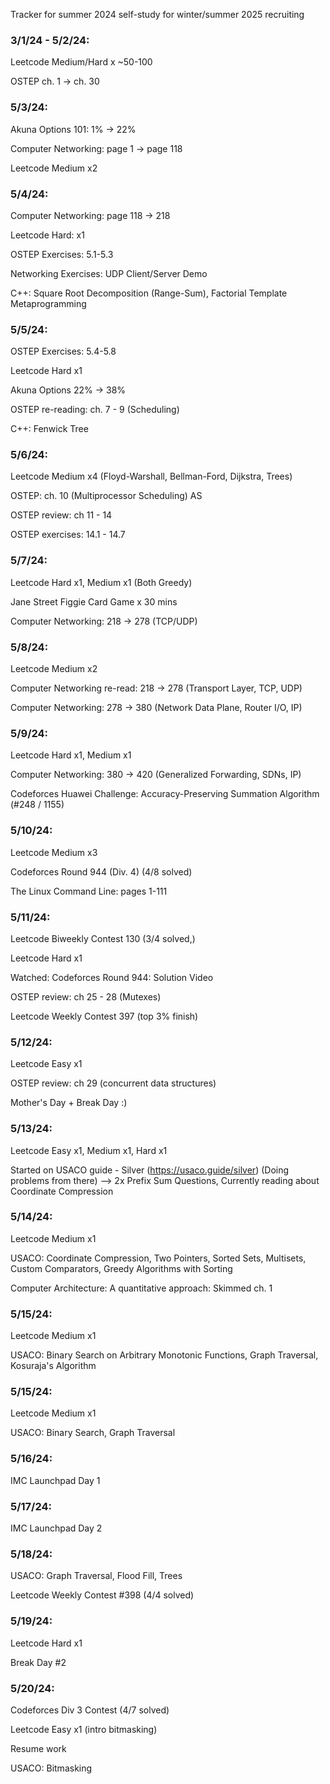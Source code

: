 Tracker for summer 2024 self-study for winter/summer 2025 recruiting

### 3/1/24 - 5/2/24:

Leetcode Medium/Hard x ~50-100

OSTEP ch. 1 → ch. 30

### 5/3/24:

Akuna Options 101: 1% → 22%

Computer Networking: page 1 → page 118

Leetcode Medium x2

### 5/4/24:

Computer Networking: page 118 → 218

Leetcode Hard: x1

OSTEP Exercises: 5.1-5.3

Networking Exercises: UDP Client/Server Demo

C++: Square Root Decomposition (Range-Sum), Factorial Template Metaprogramming 

### 5/5/24:

OSTEP Exercises: 5.4-5.8

Leetcode Hard x1

Akuna Options 22% → 38%

OSTEP re-reading: ch. 7 - 9 (Scheduling)

C++: Fenwick Tree


### 5/6/24:

Leetcode Medium x4 (Floyd-Warshall, Bellman-Ford, Dijkstra, Trees)

OSTEP: ch. 10 (Multiprocessor Scheduling)
 AS
 
OSTEP review: ch 11 - 14

OSTEP exercises: 14.1 - 14.7

### 5/7/24:

Leetcode Hard x1, Medium x1 (Both Greedy)

Jane Street Figgie Card Game x 30 mins

Computer Networking: 218 → 278 (TCP/UDP)

### 5/8/24:

Leetcode Medium x2

Computer Networking re-read: 218 → 278 (Transport Layer, TCP, UDP)

Computer Networking: 278 → 380  (Network Data Plane, Router I/O, IP)

### 5/9/24:

Leetcode Hard x1, Medium x1

Computer Networking: 380 → 420 (Generalized Forwarding, SDNs, IP)

Codeforces Huawei Challenge: Accuracy-Preserving Summation Algorithm (#248 / 1155)

### 5/10/24:

Leetcode Medium x3

Codeforces Round 944 (Div. 4) (4/8 solved)

The Linux Command Line: pages 1-111


### 5/11/24:

Leetcode Biweekly Contest 130 (3/4 solved,)

Leetcode Hard x1

Watched: Codeforces Round 944: Solution Video

OSTEP review: ch 25 - 28 (Mutexes)

Leetcode Weekly Contest 397 (top 3% finish)


### 5/12/24:

Leetcode Easy x1

OSTEP review: ch 29 (concurrent data structures)

Mother's Day + Break Day :)


### 5/13/24:

Leetcode Easy x1, Medium x1, Hard x1

Started on USACO guide - Silver (https://usaco.guide/silver) (Doing problems from there)
--> 2x Prefix Sum Questions, Currently reading about Coordinate Compression

### 5/14/24:

Leetcode Medium x1

USACO: Coordinate Compression, Two Pointers, Sorted Sets, Multisets, Custom Comparators, Greedy Algorithms with Sorting

Computer Architecture: A quantitative approach: Skimmed ch. 1


### 5/15/24:

Leetcode Medium x1

USACO: Binary Search on Arbitrary Monotonic Functions, Graph Traversal, Kosuraja's Algorithm



### 5/15/24:

Leetcode Medium x1

USACO: Binary Search, Graph Traversal


### 5/16/24:

IMC Launchpad Day 1

### 5/17/24:

IMC Launchpad Day 2

### 5/18/24:

USACO: Graph Traversal, Flood Fill, Trees

Leetcode Weekly Contest #398 (4/4 solved)

### 5/19/24:

Leetcode Hard x1

Break Day #2

### 5/20/24:

Codeforces Div 3 Contest (4/7 solved)

Leetcode Easy x1 (intro bitmasking)

Resume work

USACO: Bitmasking